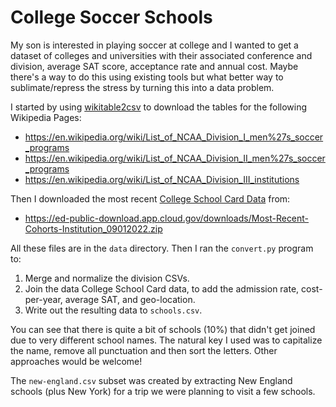 # College Soccer Schools

My son is interested in playing soccer at college and I wanted to get a dataset
of colleges and universities with their associated conference and division,
average SAT score, acceptance rate and annual cost. Maybe there's a way to do
this using existing tools but what better way to sublimate/repress the stress
by turning this into a data problem. 

I started by using [wikitable2csv] to download the tables for the following Wikipedia Pages:

- https://en.wikipedia.org/wiki/List_of_NCAA_Division_I_men%27s_soccer_programs
- https://en.wikipedia.org/wiki/List_of_NCAA_Division_II_men%27s_soccer_programs
- https://en.wikipedia.org/wiki/List_of_NCAA_Division_III_institutions

Then I downloaded the most recent [College School Card Data] from:

- https://ed-public-download.app.cloud.gov/downloads/Most-Recent-Cohorts-Institution_09012022.zip

All these files are in the `data` directory. Then I ran the `convert.py` program to:

1. Merge and normalize the division CSVs.
2. Join the data College School Card data, to add the admission rate, cost-per-year, average SAT, and geo-location.
3. Write out the resulting data to `schools.csv`.

You can see that there is quite a bit of schools (10%) that didn't get joined due to very different school names. The natural key I used was to capitalize the name, remove all punctuation and then sort the letters. Other approaches would be welcome!

The `new-england.csv` subset was created by extracting New England schools (plus New York) for a trip we were planning to visit a few schools.

[wikitable2csv]: https://wikitable2csv.ggor.de/ 
[College School Card Data]: https://collegescorecard.ed.gov/data/


